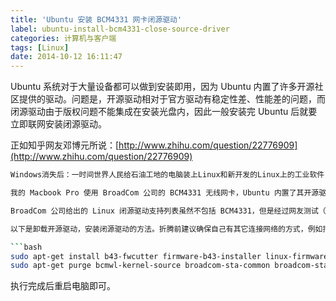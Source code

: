 ```yaml
---
title: 'Ubuntu 安装 BCM4331 网卡闭源驱动'
label: ubuntu-install-bcm4331-close-source-driver
categories: 计算机与客户端
tags: [Linux]
date: 2014-10-12 16:11:47
---
```

Ubuntu 系统对于大量设备都可以做到安装即用，因为 Ubuntu 内置了许多开源社区提供的驱动。问题是，开源驱动相对于官方驱动有稳定性差、性能差的问题，而闭源驱动由于版权问题不能集成在安装光盘内，因此一般安装完 Ubuntu 后就要立即联网安装闭源驱动。

正如知乎网友邓博元所说：[http://www.zhihu.com/question/22776909](http://www.zhihu.com/question/22776909)

```bash
Windows消失后：一时间世界人民给石油工地的电脑装上Linux和新开发的Linux上的工业软件，但是圈内就石油设备的驱动问题分成两派，美国的开源原教旨主义者坚持在墨西哥湾的钻井平台上使用开源驱动，导致产能大大下降；大庆油田被cnbeta的技术宅装上了5种桌面8种发行版并逐一美化跑分，而且要用石油设备放个Bad Apple，后自行编译内核，卒…其他油田由于发行版不同，升级工业软件后有些需要停工几天，特别是天天pacman -Syu的，爆炸事故时有发生。```

我的 Macbook Pro 使用 BroadCom 公司的 BCM4331 无线网卡，Ubuntu 内置了其开源驱动。但是在使用过程中频繁出现掉线问题（体现为ping提示“Destination Host Unreachable”，即数据包无法到达目标机器），经过 Google 搜索，这款网卡的开源驱动问题许多人都有，而且 BroadCom 提供这款网卡的闭源驱动。

BroadCom 公司给出的 Linux 闭源驱动支持列表虽然不包括 BCM4331，但是经过网友测试（[http://wireless.kernel.org/en/users/Drivers/b43#Supported_devices](http://wireless.kernel.org/en/users/Drivers/b43#Supported_devices)），BCM4331 在闭源驱动上工作正常。

以下是卸载开源驱动，安装闭源驱动的方法。折腾前建议确保自己有其它连接网络的方式，例如插网线联网，或者用蓝牙连接手机联网。

```bash
sudo apt-get install b43-fwcutter firmware-b43-installer linux-firmware-nonfree
sudo apt-get purge bcmwl-kernel-source broadcom-sta-common broadcom-sta-source
```

执行完成后重启电脑即可。
